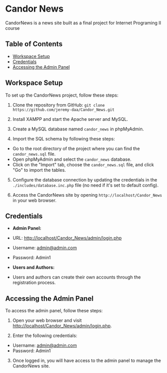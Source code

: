 # Candor News

CandorNews is a news site built as a final project for Internet Programing II course

## Table of Contents

- [Workspace Setup](#workspace-setup)
- [Credentials](#credentials)
- [Accessing the Admin Panel](#accessing-the-admin-panel)

## Workspace Setup

To set up the CandorNews project, follow these steps:

1. Clone the repository from GitHub: `git clone https://github.com/jeremy-daa/Candor_News.git`

2. Install XAMPP and start the Apache server and MySQL.

3. Create a MySQL database named `candor_news` in phpMyAdmin.

4. Import the SQL schema by following these steps:
- Go to the root directory of the project where you can find the `candor_news.sql` file.
- Open phpMyAdmin and select the `candor_news` database.
- Click on the "Import" tab, choose the `candor_news.sql` file, and click "Go" to import the tables.

5. Configure the database connection by updating the credentials in the `./includes/database.inc.php` file (no need if it's set to default config).

6. Access the CandorNews site by opening `http://localhost/Candor_News` in your web browser.

## Credentials

- **Admin Panel:**
- URL: [http://localhost/Candor_News/admin/login.php](http://localhost/Candor_News/admin/login.php)
- Username: admin@admin.com
- Password: Admin1

- **Users and Authors:**
- Users and authors can create their own accounts through the registration process.

## Accessing the Admin Panel

To access the admin panel, follow these steps:

1. Open your web browser and visit [http://localhost/Candor_News/admin/login.php](http://localhost/Candor_News/admin/login.php).

2. Enter the following credentials:
- Username: admin@admin.com
- Password: Admin1

3. Once logged in, you will have access to the admin panel to manage the CandorNews site.

